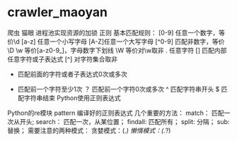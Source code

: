 # crawler_maoyan
爬虫 猫眼 进程池实现资源的加锁 正则
基本匹配规则：
[0-9] 任意一个数字，等价\d
[a-z] 任意一个小写字母
[A-Z]任意一个大写字母
[^0-9] 匹配非数字，等价\D
\w 等价[a-z0-9_]，字母数字下划线
\W 等价对\w取非
. 任意字符
[] 匹配内部任意字符或子表达式
[^] 对字符集合取非
* 匹配前面的字符或者子表达式0次或多次
+ 匹配前一个字符至少1次
？ 匹配前一个字符0次或多次
^ 匹配字符串开头
$ 匹配字符串结束
Python使用正则表达式

Python的re模块
pattern 编译好的正则表达式 
几个重要的方法：
match： 匹配一次从开头;
search： 匹配一次，从某位置；
findall: 匹配所有；
split: 分隔；
sub: 替换；
需要注意的两种模式： 
贪婪模式：(.*)
懒惰模式：(.*?)
